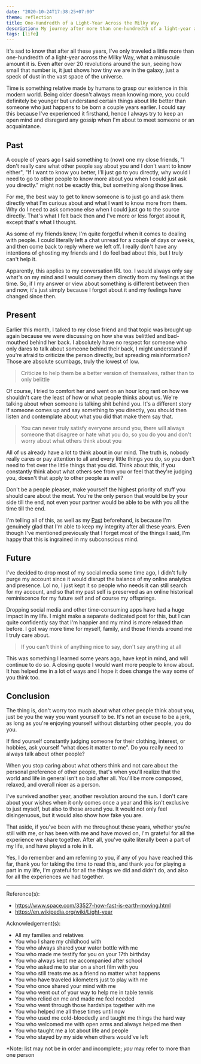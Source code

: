 ```yaml
---
date: "2020-10-24T17:38:25+07:00"
theme: reflection
title: One-Hundredth of a Light-Year Across the Milky Way
description: My journey after more than one-hundredth of a light-year across the Milky Way or over 20 revolutions around the sun
tags: [life]
---
```


It's sad to know that after all these years, I've only traveled a little more than one-hundredth of a light-year across the Milky Way, what a minuscule amount it is. Even after over 20 revolutions around the sun, seeing how small that number is, it just shows how tiny we are in the galaxy, just a speck of dust in the vast space of the universe.

Time is something relative made by humans to grasp our existence in this modern world. Being older doesn't always mean knowing more, you could definitely be younger but understand certain things about life better than someone who just happens to be born a couple years earlier. I could say this because I've experienced it firsthand, hence I always try to keep an open mind and disregard any gossip when I'm about to meet someone or an acquaintance.

## Past

A couple of years ago I said something to (now) one my close friends, "I don't really care what other people say about you and I don't want to know either", "If I want to know you better, I'll just go to you directly, why would I need to go to other people to know more about you when I could just ask you directly." might not be exactly this, but something along those lines.

For me, the best way to get to know someone is to just go and ask them directly what I'm curious about and what I want to know more from them. Why do I need to ask someone else when I could just go to the source directly. That's what I felt back then and I've more or less forgot about it, except that's what I thought.

As some of my friends knew, I'm quite forgetful when it comes to dealing with people. I could literally left a chat unread for a couple of days or weeks, and then come back to reply where we left off. I really don't have any intentions of ghosting my friends and I do feel bad about this, but I truly can't help it.

Apparently, this applies to my conversation IRL too. I would always only say what's on my mind and I would convey them directly from my feelings at the time. So, if I my answer or view about something is different between then and now, it's just simply because I forgot about it and my feelings have changed since then.

## Present

Earlier this month, I talked to my close friend and that topic was brought up again because we were discussing on how she was belittled and bad-mouthed behind her back. I absolutely have no respect for someone who only dares to talk about someone behind their back, I might understand if you're afraid to criticize the person directly, but spreading misinformation? Those are absolute scumbags, truly the lowest of low.

> Criticize to help them be a better version of themselves, rather than to only belittle

Of course, I tried to comfort her and went on an hour long rant on how we shouldn't care the least of how or what people thinks about us. We're talking about when someone is talking shit behind you. It's a different story if someone comes up and say something to you directly, you should then listen and contemplate about what you did that make them say that.

> You can never truly satisfy everyone around you, there will always someone that disagree or hate what you do, so you do you and don't worry about what others think about you

All of us already have a lot to think about in our mind. The truth is, nobody really cares or pay attention to all and every little things you do, so you don't need to fret over the little things that you did. Think about this, if you constantly think about what others see from you or feel that they're judging you, doesn't that apply to other people as well?

Don't be a people pleaser, make yourself the highest priority of stuff you should care about the most. You're the only person that would be by your side till the end, not even your partner would be able to be with you all the time till the end.

I'm telling all of this, as well as my [Past](#past) beforehand, is because I'm genuinely glad that I'm able to keep my integrity after all these years. Even though I've mentioned previously that I forget most of the things I said, I'm happy that this is ingrained in my subconscious mind.

## Future

I've decided to drop most of my social media some time ago, I didn't fully purge my account since it would disrupt the balance of my online analytics and presence. Lol no, I just kept it so people who needs it can still search for my account, and so that my past self is preserved as an online historical reminiscence for my future self and of course my offsprings.

Dropping social media and other time-consuming apps have had a huge impact in my life. I might make a separate dedicated post for this, but I can quite confidently say that I'm happier and my mind is more relaxed than before. I got way more time for myself, family, and those friends around me I truly care about.

> If you can't think of anything nice to say, don't say anything at all

This was something I learned some years ago, have kept in mind, and will continue to do so. A closing quote I would want more people to know about. It has helped me in a lot of ways and I hope it does change the way some of you think too.

## Conclusion

The thing is, don't worry too much about what other people think about you, just be you the way you want yourself to be. It's not an excuse to be a jerk, as long as you're enjoying yourself without disturbing other people, you do you.

If find yourself constantly judging someone for their clothing, interest, or hobbies, ask yourself "what does it matter to me". Do you really need to always talk about other people?

When you stop caring about what others think and not care about the personal preference of other people, that's when you'll realize that the world and life in general isn't so bad after all. You'll be more composed, relaxed, and overall nicer as a person.

I've survived another year, another revolution around the sun. I don't care about your wishes when it only comes once a year and this isn't exclusive to just myself, but also to those around you. It would not only feel disingenuous, but it would also show how fake you are.

That aside, if you've been with me throughout these years, whether you're still with me, or has been with me and have moved on, I'm grateful for all the experience we share together. After all, you've quite literally been a part of my life, and have played a role in it.

Yes, I do remember and am referring to you, if any of you have reached this far, thank you for taking the time to read this, and thank you for playing a part in my life, I'm grateful for all the things we did and didn't do, and also for all the experiences we had together.

***
Reference(s):

- <https://www.space.com/33527-how-fast-is-earth-moving.html>
- <https://en.wikipedia.org/wiki/Light-year>

Acknowledgement(s):

- All my families and relatives
- You who I share my childhood with
- You who always shared your water bottle with me
- You who made me testify for you on your 17th birthday
- You who always kept me accompanied after school
- You who asked me to star on a short film with you
- You who still treats me as a friend no matter what happens
- You who have traveled kilometers just to play with me
- You who once shared your mind with me
- You who went out of your way to help me in table tennis
- You who relied on me and made me feel needed
- You who went through those hardships together with me
- You who helped me all these times until now
- You who used me cold-bloodedly and taught me things the hard way
- You who welcomed me with open arms and always helped me then
- You who taught me a lot about life and people
- You who stayed by my side when others would've left

\*Note: list may not be in order and incomplete; *you* may refer to more than one person
